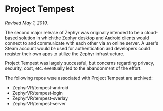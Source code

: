 Project Tempest
===============

*Revised May 1, 2019.*

The second major release of Zephyr was originally intended to be a cloud-based solution in which the Zephyr desktop and Android clients would connect to and communicate with each other via an online server. 
A user's Steam account would be used for authentication and developers could register their own apps to utilize the Zephyr infrastructure.

Project Tempest was largely successful, but concerns regarding privacy, security, cost, etc. eventually led to the abandonment of the effort.

The following repos were associated with Project Tempest are archived:

- ZephyrVR/tempest-android
- ZephyrVR/tempest-login
- ZephyrVR/tempest-overlay
- ZephyrVR/tempest-server
